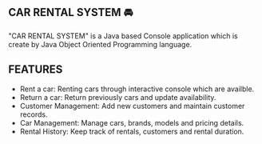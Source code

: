 CAR RENTAL SYSTEM 🚘
---------------------------------------------------------------------------------------------------------------------------------
"CAR RENTAL SYSTEM" is a Java based Console application which is create by Java Object Oriented Programming language.

FEATURES
--------------------------------------------------------------------------------------------------------------------------------
- Rent a car: Renting cars through interactive console which are availble. 
- Return a car: Return previously cars and update availability.
- Customer Management: Add new customers and maintain customer records.
- Car Management: Manage cars, brands, models and pricing details.
- Rental History: Keep track of rentals, customers and rental duration. 
